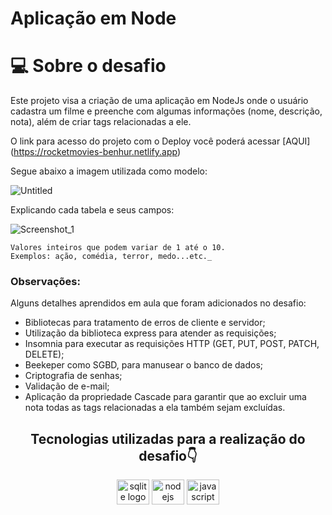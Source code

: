 # Aplicação em Node

# 💻 Sobre o desafio

Este projeto visa a criação de uma aplicação em NodeJs onde o usuário cadastra um filme e preenche com algumas informações (nome, descrição, nota), além de criar tags relacionadas a ele.

O link para acesso do projeto com o Deploy você poderá acessar [AQUI] (https://rocketmovies-benhur.netlify.app)

Segue abaixo a imagem utilizada como modelo:

![Untitled](https://user-images.githubusercontent.com/101990719/181934462-203754aa-25d6-435c-9751-7203cc17f41d.png)

Explicando cada tabela e seus campos:

![Screenshot_1](https://user-images.githubusercontent.com/101990719/181934545-35d6be72-9531-4533-bb9f-b9ac4e00f963.png)

```
Valores inteiros que podem variar de 1 até o 10.
Exemplos: ação, comédia, terror, medo...etc._
```

### **Observações:**

Alguns detalhes aprendidos em aula que foram adicionados no desafio:

- Bibliotecas para tratamento de erros de cliente e servidor;
- Utilização da biblioteca express para atender as requisições;
- Insomnia para executar as requisições HTTP (GET, PUT, POST, PATCH, DELETE);
- Beekeper como SGBD, para manusear o banco de dados;
- Criptografia de senhas;
- Validação de e-mail;
- Aplicação  da propriedade Cascade para garantir que ao excluir uma nota todas as tags relacionadas a ela também sejam excluídas.

<h2 align="center">Tecnologias utilizadas para a realização do desafio👇</h2>

<div align="center">

<img src="https://cdn.jsdelivr.net/gh/devicons/devicon/icons/sqlite/sqlite-original-wordmark.svg" height="40" width="52" alt="sqlite logo" />
<img src="https://cdn.jsdelivr.net/gh/devicons/devicon/icons/nodejs/nodejs-original.svg" height="40" width="52" alt="nodejs logo" />
<img src="https://cdn.jsdelivr.net/gh/devicons/devicon/icons/javascript/javascript-original.svg" height="40" width="52" alt="javascript logo" />
                    
</div>
